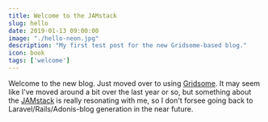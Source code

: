```yaml
---
title: Welcome to the JAMstack
slug: hello
date: 2019-01-13 09:00:00
image: "./hello-neon.jpg"
description: "My first test post for the new Gridsome-based blog."
icon: book
tags: ['welcome']
---
```

Welcome to the new blog. Just moved over to using
[Gridsome](http://gridsome.org). It may seem like I've moved around a bit over
the last year or so, but something about the [JAMstack](http://jamstack.org) is really resonating with
me, so I don't forsee going back to Laravel/Rails/Adonis-blog generation in the
near future.
